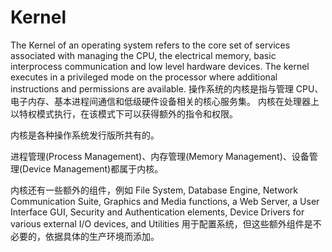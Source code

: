 # Kernel

The Kernel of an operating system refers to the core set of services associated with managing the CPU, the electrical memory, basic interprocess communication and low level hardware devices. The kernel executes in a privileged mode on the processor where additional instructions and permissions are available.
操作系统的内核是指与管理 CPU、电子内存、基本进程间通信和低级硬件设备相关的核心服务集。 内核在处理器上以特权模式执行，在该模式下可以获得额外的指令和权限。

内核是各种操作系统发行版所共有的。

进程管理(Process Management)、内存管理(Memory Management)、设备管理(Device Management)都属于内核。

内核还有一些额外的组件，例如 File System, Database Engine, Network Communication Suite, Graphics and Media functions, a Web Server, a User Interface GUI, Security and Authentication elements, Device Drivers for various external I/O devices, and Utilities 用于配置系统，但这些额外组件是不必要的，依据具体的生产环境而添加。

